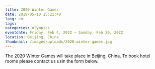 ```yaml
---
title: 2020 Winter Games
date: 2019-05-10 15:21:40
lang: en
tags:
categories: olympics
eventdate: Friday, Feb 4, 2022 – Sunday, Feb 20, 2022
location: Beijing, China
thumbnail: /images/uploads/2020-winter-games.jpg
---
```


The 2020 Winter Games will take place in Beijing, China. To book hotel rooms please contact us usin the form below.